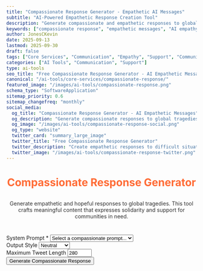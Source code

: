 ```yaml
---
title: "Compassionate Response Generator - Empathetic AI Messages"
subtitle: "AI-Powered Empathetic Response Creation Tool"
description: "Generate compassionate and empathetic responses to global tragedies and difficult situations. Create meaningful content that expresses solidarity and support with AI assistance."
keywords: ["compassionate response", "empathetic messages", "AI empathy tool", "crisis response", "supportive messaging", "solidarity statements", "community support", "tragedy response", "emotional intelligence AI"]
author: JonesCKevin
date: 2025-09-13
lastmod: 2025-09-30
draft: false
tags: ["Core Services", "Communication", "Empathy", "Support", "Community", "Crisis Response", "AI", "Tools"]
categories: ["AI Tools", "Communication", "Support"]
type: ai-tools
seo_title: "Free Compassionate Response Generator - AI Empathetic Messages"
canonical: "/ai-tools/core-services/compassionate-response/"
featured_image: "/images/ai-tools/compassionate-response.png"
schema_type: "SoftwareApplication"
sitemap_priority: 0.6
sitemap_changefreq: "monthly"
social_media:
  og_title: "Compassionate Response Generator - AI Empathetic Messages"
  og_description: "Generate compassionate responses to global tragedies with AI. Create meaningful content that expresses solidarity and support."
  og_image: "/images/ai-tools/compassionate-response-social.png"
  og_type: "website"
  twitter_card: "summary_large_image"
  twitter_title: "Free Compassionate Response Generator"
  twitter_description: "Create empathetic responses to difficult situations with AI. Express solidarity and support with meaningful content."
  twitter_image: "/images/ai-tools/compassionate-response-twitter.png"
---
```


<h1 style="text-align: center; margin-bottom: 30px; color: #ff6b35;">Compassionate Response Generator</h1>
<p style="text-align: center; margin-bottom: 40px; opacity: 0.9;">
                Generate empathetic and hopeful responses to global tragedies. This tool crafts meaningful content
                that expresses solidarity and support for communities in need.
            </p>
<form id="responseForm">
<div class="form-group">
<label for="systemPrompt">System Prompt *</label>
<select id="systemPrompt" required="">
<option value="">Select a compassionate prompt...</option>
<option value="global-empathy">Global Empathy Lens</option>
<option value="hope-headlines">Hope Beyond Headlines</option>
<option value="silent-stories">Silent Stories, Loud Support</option>
<option value="united-humanity">United in Humanity</option>
<option value="forgotten">For Those Forgotten</option>
</select>
</div>
<div class="form-group">
<label for="outputStyle">Output Style</label>
<select id="outputStyle">
<option value="neutral">Neutral</option>
<option value="formal">Formal</option>
<option value="poetic">Poetic</option>
<option value="minimalist">Minimalist</option>
</select>
</div>
<div class="form-group">
<label for="maxLength">Maximum Tweet Length</label>
<input id="maxLength" max="280" min="50" type="number" value="280"/>
</div>
<button type="button" class="btn-primary" onclick="generateResponse()">Generate Compassionate Response</button>
</form>
<div class="loading" id="loadingDiv" style="display: none;">
                Generating compassionate response...
            </div>
<div id="errorDiv" style="display: none;"></div>
<div id="resultDiv" style="display: none;">
<h3 style="color: #ff6b35; margin-bottom: 20px;">Compassionate Response</h3>
<div class="result-content" id="resultContent"></div>
<div style="margin-top: 30px; gap: 15px; display: flex; justify-content: center; flex-wrap: wrap;">
<button class="btn-primary" onclick="copyResult()" style="width: auto; padding: 10px 20px;">📋 Copy
                        to Clipboard</button>
<button class="btn-primary" onclick="downloadResult('markdown')" style="width: auto; padding: 10px 20px; background: linear-gradient(135deg, #28a745, #34ce57);">📄
                        Download Markdown</button>
<button class="btn-primary" onclick="downloadResult('html')" style="width: auto; padding: 10px 20px; background: linear-gradient(135deg, #17a2b8, #20c997);">🌐
                        Download HTML</button>

</div>
</div>

<script src="compassionate-response.js"></script>